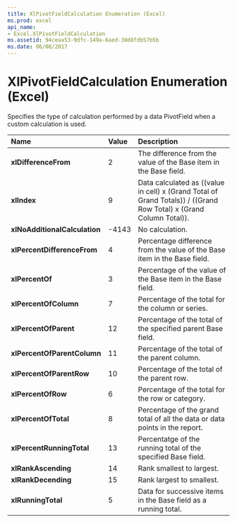 ```yaml
---
title: XlPivotFieldCalculation Enumeration (Excel)
ms.prod: excel
api_name:
- Excel.XlPivotFieldCalculation
ms.assetid: 94ceaa53-9dfc-149a-6aed-30d8fdb57b5b
ms.date: 06/08/2017
---
```



# XlPivotFieldCalculation Enumeration (Excel)

Specifies the type of calculation performed by a data PivotField when a custom calculation is used.



|Name|Value|Description|
|:-----|:-----|:-----|
| **xlDifferenceFrom**|2|The difference from the value of the Base item in the Base field.|
| **xlIndex**|9|Data calculated as ((value in cell) x (Grand Total of Grand Totals)) / ((Grand Row Total) x (Grand Column Total)).|
| **xlNoAdditionalCalculation**|-4143|No calculation.|
| **xlPercentDifferenceFrom**|4|Percentage difference from the value of the Base item in the Base field.|
| **xlPercentOf**|3|Percentage of the value of the Base item in the Base field.|
| **xlPercentOfColumn**|7|Percentage of the total for the column or series.|
| **xlPercentOfParent**|12|Percentage of the total of the specified parent Base field.|
| **xlPercentOfParentColumn**|11|Percentage of the total of the parent column.|
| **xlPercentOfParentRow**|10|Percentage of the total of the parent row.|
| **xlPercentOfRow**|6|Percentage of the total for the row or category.|
| **xlPercentOfTotal**|8|Percentage of the grand total of all the data or data points in the report.|
| **xlPercentRunningTotal**|13|Percentatge of the running total of the specified Base field.|
| **xlRankAscending**|14|Rank smallest to largest.|
| **xlRankDecending**|15|Rank largest to smallest.|
| **xlRunningTotal**|5|Data for successive items in the Base field as a running total.|


